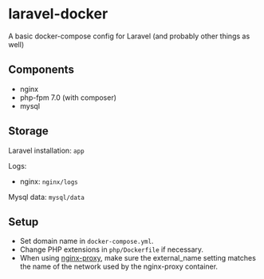 # laravel-docker
A basic docker-compose config for Laravel (and probably other things as well)

## Components

- nginx
- php-fpm 7.0 (with composer)
- mysql

## Storage

Laravel installation: `app`

Logs:
- nginx: `nginx/logs`

Mysql data: `mysql/data`

## Setup

- Set domain name in `docker-compose.yml`.
- Change PHP extensions in `php/Dockerfile` if necessary.
- When using [nginx-proxy](https://github.com/jwilder/nginx-proxy), make sure the external_name setting matches the name of the network used by the nginx-proxy container.
